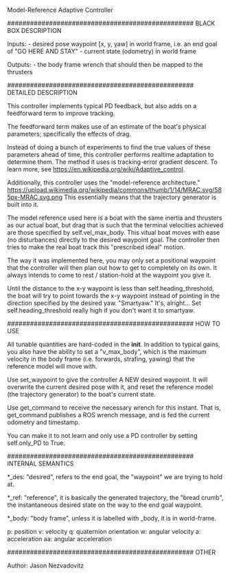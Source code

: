 Model-Reference Adaptive Controller

################################################# BLACK BOX DESCRIPTION

Inputs:
    - desired pose waypoint [x, y, yaw] in world frame,
      i.e. an end goal of "GO HERE AND STAY"
    - current state (odometry) in world frame

Outputs:
    - the body frame wrench that should then be mapped to the thrusters

################################################# DETAILED DESCRIPTION

This controller implements typical PD feedback, but also adds on
a feedforward term to improve tracking.

The feedforward term makes use of an estimate of the boat's physical
parameters; specifically the effects of drag.

Instead of doing a bunch of experiments to find the true values of
these parameters ahead of time, this controller performs realtime
adaptation to determine them. The method it uses is tracking-error
gradient descent. To learn more, see <https://en.wikipedia.org/wiki/Adaptive_control>.

Additionally, this controller uses the "model-reference architecture."
<https://upload.wikimedia.org/wikipedia/commons/thumb/1/14/MRAC.svg/585px-MRAC.svg.png>
This essentially means that the trajectory generator is built into it.

The model reference used here is a boat with the same inertia and thrusters
as our actual boat, but drag that is such that the terminal velocities
achieved are those specified by self.vel_max_body. This vitual boat
moves with ease (no disturbances) directly to the desired waypoint goal. The
controller then tries to make the real boat track this "prescribed ideal" motion.

The way it was implemented here, you may only set a positional waypoint that
the controller will then plan out how to get to completely on its own. It always
intends to come to rest / station-hold at the waypoint you give it.

Until the distance to the x-y waypoint is less than self.heading_threshold,
the boat will try to point towards the x-y waypoint instead of pointing
in the direction specified by the desired yaw. "Smartyaw." It's, alright...
Set self.heading_threshold really high if you don't want it to smartyaw.

################################################# HOW TO USE

All tunable quantities are hard-coded in the __init__.
In addition to typical gains, you also have the ability to set a
"v_max_body", which is the maximum velocity in the body frame (i.e.
forwards, strafing, yawing) that the reference model will move with.

Use set_waypoint to give the controller A NEW desired waypoint. It
will overwrite the current desired pose with it, and reset the reference
model (the trajectory generator) to the boat's current state.

Use get_command to receive the necessary wrench for this instant.
That is, get_command publishes a ROS wrench message, and is fed
the current odometry and timestamp.

You can make it to not learn and only use a PD controller by setting 
self.only_PD to True.

################################################# INTERNAL SEMANTICS

*_des: "desired", refers to the end goal, the "waypoint" we are trying to hold at.

*_ref: "reference", it is basically the generated trajectory, the "bread crumb",
       the instantaneous desired state on the way to the end goal waypoint.

*_body: "body frame", unless it is labelled with _body, it is in world-frame.

p: position
v: velocity
q: quaternion orientation
w: angular velocity
a: acceleration
aa: angular acceleration

################################################# OTHER

Author: Jason Nezvadovitz

